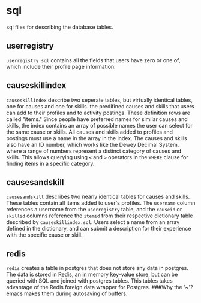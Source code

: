 sql
===

sql files for describing the database tables. 

userregistry
-------

```userregistry.sql``` contains all the fields that users have zero or one of, which include their profile page information.

causeskillindex
---------------

```causeskillindex``` describe two seperate tables, but virtually identical tables, one for causes and one for skills. the predifined causes and skills that users can add to their profiles and  to activity postings. These definition rows are called "items." Since people have preferred names for similar causes and skills, the index contains an array of possible names the user can select for the same cause or skills. All causes and skills added to profiles and postings must use a name in the array in the index. The causes and skills also have an ID number, which works like the Dewey Decimal System, where a range of numbers represent a distinct category of causes and skills. This allows querying using ```<``` and ```>``` operators in the ```WHERE``` clause for finding items in a specific category.

causesandskill
-------

```causesandskill``` describes two nearly identical tables for causes and skills. These tables contain all items added to user's profiles. The ```username``` column references a username from the ```userregistry``` table, and the ```causeid``` or ```skillid``` columns reference the ```itemid``` from their respective dictionary table described by ```causeskillindex.sql```. Users select a name from an array defined in the dictionary, and can submit a description for their experience with the specific cause or skill. 

redis
-----

```redis``` creates a table in postgres that does not store any data in postgres. The data is stored in Redis, an in memory key-value store, but can be queried with SQL and joined with postgres tables. This tables takes advantage of the Redis foreign data wrapper for Postgres.
###Why the '~'?
emacs makes them during autosaving of buffers.
